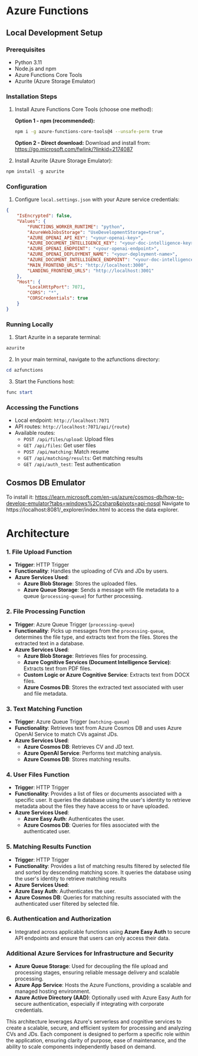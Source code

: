 # Azure Functions

## Local Development Setup

### Prerequisites
- Python 3.11
- Node.js and npm
- Azure Functions Core Tools
- Azurite (Azure Storage Emulator)

### Installation Steps

1. Install Azure Functions Core Tools (choose one method):

   **Option 1 - npm (recommended):**
   ```bash
   npm i -g azure-functions-core-tools@4 --unsafe-perm true
   ```

   **Option 2 - Direct download:**
   Download and install from: https://go.microsoft.com/fwlink/?linkid=2174087

2. Install Azurite (Azure Storage Emulator):
```powershell
npm install -g azurite
```

### Configuration

1. Configure `local.settings.json` with your Azure service credentials:
```json
{
    "IsEncrypted": false,
    "Values": {
        "FUNCTIONS_WORKER_RUNTIME": "python",
        "AzureWebJobsStorage": "UseDevelopmentStorage=true",
        "AZURE_OPENAI_API_KEY": "<your-openai-key>",
        "AZURE_DOCUMENT_INTELLIGENCE_KEY": "<your-doc-intelligence-key>",
        "AZURE_OPENAI_ENDPOINT": "<your-openai-endpoint>",
        "AZURE_OPENAI_DEPLOYMENT_NAME": "<your-deployment-name>",
        "AZURE_DOCUMENT_INTELLIGENCE_ENDPOINT": "<your-doc-intelligence-endpoint>",
        "MAIN_FRONTEND_URLS": "http://localhost:3000",
        "LANDING_FRONTEND_URLS": "http://localhost:3001"
    },
    "Host": {
        "LocalHttpPort": 7071,
        "CORS": "*",
        "CORSCredentials": true
    }
}
```

### Running Locally

1. Start Azurite in a separate terminal:
```powershell
azurite
```

2. In your main terminal, navigate to the azfunctions directory:
```powershell
cd azfunctions
```

3. Start the Functions host:
```powershell
func start
```

### Accessing the Functions
- Local endpoint: `http://localhost:7071`
- API routes: `http://localhost:7071/api/{route}`
- Available routes:
  - `POST /api/files/upload`: Upload files
  - `GET /api/files`: Get user files
  - `POST /api/matching`: Match resume
  - `GET /api/matching/results`: Get matching results
  - `GET /api/auth_test`: Test authentication

## Cosmos DB Emulator
To install it: https://learn.microsoft.com/en-us/azure/cosmos-db/how-to-develop-emulator?tabs=windows%2Ccsharp&pivots=api-nosql
Navigate to https://localhost:8081/_explorer/index.html to access the data explorer.

# Architecture

### 1. **File Upload Function**

- **Trigger**: HTTP Trigger
- **Functionality**: Handles the uploading of CVs and JDs by users.
- **Azure Services Used**:
  - **Azure Blob Storage**: Stores the uploaded files.
  - **Azure Queue Storage**: Sends a message with file metadata to a queue (`processing-queue`) for further processing.

### 2. **File Processing Function**

- **Trigger**: Azure Queue Trigger (`processing-queue`)
- **Functionality**: Picks up messages from the `processing-queue`, determines the file type, and extracts text from the files. Stores the extracted text in a database.
- **Azure Services Used**:
  - **Azure Blob Storage**: Retrieves files for processing.
  - **Azure Cognitive Services (Document Intelligence Service)**: Extracts text from PDF files.
  - **Custom Logic or Azure Cognitive Service**: Extracts text from DOCX files.
  - **Azure Cosmos DB**: Stores the extracted text associated with user and file metadata.

### 3. **Text Matching Function**

- **Trigger**: Azure Queue Trigger (`matching-queue`)
- **Functionality**: Retrieves text from Azure Cosmos DB and uses Azure OpenAI Service to match CVs against JDs.
- **Azure Services Used**:
  - **Azure Cosmos DB**: Retrieves CV and JD text.
  - **Azure OpenAI Service**: Performs text matching analysis.
  - **Azure Cosmos DB**: Stores matching results.

### 4. **User Files Function**

- **Trigger**: HTTP Trigger
- **Functionality**: Provides a list of files or documents associated with a specific user. It queries the database using the user's identity to retrieve metadata about the files they have access to or have uploaded.
- **Azure Services Used**:
  - **Azure Easy Auth**: Authenticates the user.
  - **Azure Cosmos DB**: Queries for files associated with the authenticated user.

### 5. **Matching Results Function**

- **Trigger**: HTTP Trigger
- **Functionality**: Provides a list of matching results filtered by selected file and sorted by descending matching score. It queries the database using the user's identity to retrieve matching results
- **Azure Services Used**: 
- **Azure Easy Auth**: Authenticates the user.
- **Azure Cosmos DB**: Queries for matching results associated with the authenticated user filtered by selected file.

### 6. **Authentication and Authorization**

- Integrated across applicable functions using **Azure Easy Auth** to secure API endpoints and ensure that users can only access their data.

### Additional Azure Services for Infrastructure and Security

- **Azure Queue Storage**: Used for decoupling the file upload and processing stages, ensuring reliable message delivery and scalable processing.
- **Azure App Service**: Hosts the Azure Functions, providing a scalable and managed hosting environment.
- **Azure Active Directory (AAD)**: Optionally used with Azure Easy Auth for secure authentication, especially if integrating with corporate credentials.

This architecture leverages Azure's serverless and cognitive services to create a scalable, secure, and efficient system for processing and analyzing CVs and JDs. Each component is designed to perform a specific role within the application, ensuring clarity of purpose, ease of maintenance, and the ability to scale components independently based on demand.